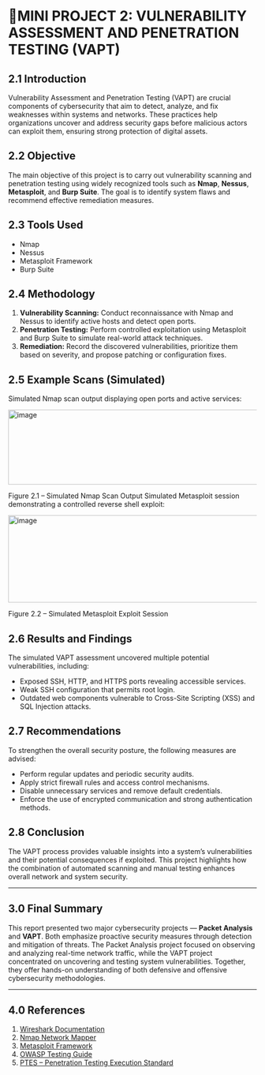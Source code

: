# 🌟MINI PROJECT 2: VULNERABILITY ASSESSMENT AND PENETRATION TESTING (VAPT)

## 2.1 Introduction  
Vulnerability Assessment and Penetration Testing (VAPT) are crucial components of cybersecurity that aim to detect, analyze, and fix weaknesses within systems and networks. These practices help organizations uncover and address security gaps before malicious actors can exploit them, ensuring strong protection of digital assets.  

## 2.2 Objective  
The main objective of this project is to carry out vulnerability scanning and penetration testing using widely recognized tools such as **Nmap**, **Nessus**, **Metasploit**, and **Burp Suite**. The goal is to identify system flaws and recommend effective remediation measures.  

## 2.3 Tools Used  
- Nmap  
- Nessus  
- Metasploit Framework  
- Burp Suite  

## 2.4 Methodology  
1. **Vulnerability Scanning:** Conduct reconnaissance with Nmap and Nessus to identify active hosts and detect open ports.  
2. **Penetration Testing:** Perform controlled exploitation using Metasploit and Burp Suite to simulate real-world attack techniques.  
3. **Remediation:** Record the discovered vulnerabilities, prioritize them based on severity, and propose patching or configuration fixes.

## 2.5 Example Scans (Simulated)
Simulated Nmap scan output displaying open ports and active services:

 <img width="576" height="152" alt="image" src="https://github.com/user-attachments/assets/b1ea6134-9b50-4815-a22e-09ab16d76c46" />

Figure 2.1 – Simulated Nmap Scan Output
Simulated Metasploit session demonstrating a controlled reverse shell exploit:

 <img width="576" height="177" alt="image" src="https://github.com/user-attachments/assets/9effbf67-231e-480a-ae4d-599628308a26" />

Figure 2.2 – Simulated Metasploit Exploit Session


## 2.6 Results and Findings  
The simulated VAPT assessment uncovered multiple potential vulnerabilities, including:  
- Exposed SSH, HTTP, and HTTPS ports revealing accessible services.  
- Weak SSH configuration that permits root login.  
- Outdated web components vulnerable to Cross-Site Scripting (XSS) and SQL Injection attacks.  

## 2.7 Recommendations  
To strengthen the overall security posture, the following measures are advised:  
- Perform regular updates and periodic security audits.  
- Apply strict firewall rules and access control mechanisms.  
- Disable unnecessary services and remove default credentials.  
- Enforce the use of encrypted communication and strong authentication methods.  

## 2.8 Conclusion  
The VAPT process provides valuable insights into a system’s vulnerabilities and their potential consequences if exploited. This project highlights how the combination of automated scanning and manual testing enhances overall network and system security.  

---

## 3.0 Final Summary  
This report presented two major cybersecurity projects — **Packet Analysis** and **VAPT**. Both emphasize proactive security measures through detection and mitigation of threats. The Packet Analysis project focused on observing and analyzing real-time network traffic, while the VAPT project concentrated on uncovering and testing system vulnerabilities. Together, they offer hands-on understanding of both defensive and offensive cybersecurity methodologies.  

---

## 4.0 References  
1. [Wireshark Documentation](https://www.wireshark.org/docs/)  
2. [Nmap Network Mapper](https://nmap.org/)  
3. [Metasploit Framework](https://www.metasploit.com/)  
4. [OWASP Testing Guide](https://owasp.org/www-project-web-security-testing-guide/)  
5. [PTES – Penetration Testing Execution Standard](https://www.pentest-standard.org/)  
